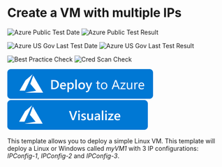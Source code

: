 # Create a VM with multiple IPs

![Azure Public Test Date](https://azurequickstartsservice.blob.core.windows.net/badges/101-vm-multiple-ipconfig/PublicLastTestDate.svg)
![Azure Public Test Result](https://azurequickstartsservice.blob.core.windows.net/badges/101-vm-multiple-ipconfig/PublicDeployment.svg)

![Azure US Gov Last Test Date](https://azurequickstartsservice.blob.core.windows.net/badges/101-vm-multiple-ipconfig/FairfaxLastTestDate.svg)
![Azure US Gov Last Test Result](https://azurequickstartsservice.blob.core.windows.net/badges/101-vm-multiple-ipconfig/FairfaxDeployment.svg)

![Best Practice Check](https://azurequickstartsservice.blob.core.windows.net/badges/101-vm-multiple-ipconfig/BestPracticeResult.svg)
![Cred Scan Check](https://azurequickstartsservice.blob.core.windows.net/badges/101-vm-multiple-ipconfig/CredScanResult.svg)

[![Deploy To Azure](https://raw.githubusercontent.com/Azure/azure-quickstart-templates/master/1-CONTRIBUTION-GUIDE/images/deploytoazure.svg?sanitize=true)](https://portal.azure.com/#create/Microsoft.Template/uri/https%3A%2F%2Fraw.githubusercontent.com%2FAzure%2Fazure-quickstart-templates%2Fmaster%2F101-vm-multiple-ipconfig%2Fazuredeploy.json)  [![Visualize](https://raw.githubusercontent.com/Azure/azure-quickstart-templates/master/1-CONTRIBUTION-GUIDE/images/visualizebutton.svg?sanitize=true)](http://armviz.io/#/?load=https%3A%2F%2Fraw.githubusercontent.com%2FAzure%2Fazure-quickstart-templates%2Fmaster%2F101-vm-multiple-ipconfig%2Fazuredeploy.json)

This template allows you to deploy a simple Linux VM. This template will deploy a Linux or Windows called *myVM1* with 3 IP configurations: *IPConfig-1*, *IPConfig-2* and *IPConfig-3*.



